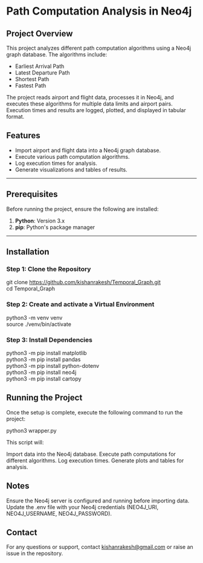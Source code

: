 # Path Computation Analysis in Neo4j

## Project Overview

This project analyzes different path computation algorithms using a Neo4j graph database. The algorithms include:
- Earliest Arrival Path
- Latest Departure Path
- Shortest Path
- Fastest Path

The project reads airport and flight data, processes it in Neo4j, and executes these algorithms for multiple data limits and airport pairs. Execution times and results are logged, plotted, and displayed in tabular format.

## Features

- Import airport and flight data into a Neo4j graph database.
- Execute various path computation algorithms.
- Log execution times for analysis.
- Generate visualizations and tables of results.

---

## Prerequisites

Before running the project, ensure the following are installed:

1. **Python**: Version 3.x
2. **pip**: Python's package manager

---

## Installation

### Step 1: Clone the Repository
git clone https://github.com/kishanrakesh/Temporal_Graph.git  
cd Temporal_Graph

### Step 2: Create and activate a Virtual Environment
python3 -m venv venv  
source ./venv/bin/activate

### Step 3: Install Dependencies
python3 -m pip install matplotlib  
python3 -m pip install pandas  
python3 -m pip install python-dotenv  
python3 -m pip install neo4j  
python3 -m pip install cartopy    

## Running the Project

Once the setup is complete, execute the following command to run the project:

python3 wrapper.py

This script will:

Import data into the Neo4j database.
Execute path computations for different algorithms.
Log execution times.
Generate plots and tables for analysis.

## Notes

Ensure the Neo4j server is configured and running before importing data.
Update the .env file with your Neo4j credentials (NEO4J_URI, NEO4J_USERNAME, NEO4J_PASSWORD).

## Contact

For any questions or support, contact kishanrakesh@gmail.com or raise an issue in the repository.